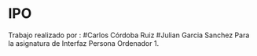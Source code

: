# IPO
Trabajo realizado por :
#Carlos Córdoba Ruiz
#Julian Garcia Sanchez
Para la asignatura de Interfaz Persona Ordenador 1.
